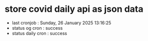 # store covid daily api as json data

- last cronjob : Sunday, 26 January 2025 13:16:25
- status og cron : success
- status daily cron : success
      
      